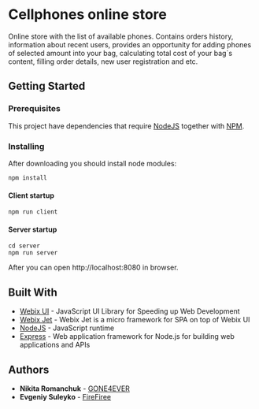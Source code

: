# Cellphones online store

Online store with the list of available phones. Contains orders history, information about recent users, provides an opportunity for adding phones of selected amount into your bag, calculating total cost of your bag`s content, filling order details, new user registration and etc.

## Getting Started

### Prerequisites

This project have dependencies that require [NodeJS](https://nodejs.org/en/) together with [NPM](https://www.npmjs.com/).

### Installing

After downloading you should install node modules:

```
npm install
```

#### Client startup

```
npm run client
```

#### Server startup

```
cd server
npm run server
```

After you can open http://localhost:8080 in browser.
## Built With
* [Webix UI](https://webix.com/) - JavaScript UI Library for Speeding up Web Development
* [Webix Jet](https://webix.com/webixjet/) - Webix Jet is a micro framework for SPA on top of Webix UI
* [NodeJS](https://nodejs.org/en/) - JavaScript runtime
* [Express](https://expressjs.com/) - Web application framework for Node.js for building web applications and APIs

## Authors

* **Nikita Romanchuk** - [GONE4EVER](https://github.com/GONE4EVER)
* **Evgeniy Suleyko** - [FireFiree](https://github.com/fireFiree)
